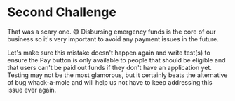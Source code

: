 # Second Challenge

That was a scary one. 😅 Disbursing emergency funds is the core of our business so it's very important to avoid any payment issues in the future.

Let's make sure this mistake doesn't happen again and write test(s) to ensure the Pay button is only available to people that should be eligible and that users can't be paid out funds if they don't have an application yet. Testing may not be the most glamorous, but it certainly beats the alternative of bug whack-a-mole and will help us not have to keep addressing this issue ever again.
